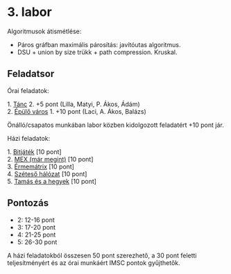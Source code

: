 # 3\. labor

Algoritmusok átismétlése:

- Páros gráfban maximális párosítás: javítóutas algoritmus.
- DSU + union by size trükk + path compression. Kruskal.

## Feladatsor

Órai feladatok:

1\. [Tánc](./ora1-tanc/) 2. +5 pont (Lilla, Matyi, P. Ákos, Ádám)  
2\. [Épülő város](./ora2-epulo/) 1. +10 pont (Laci, A. Ákos, Balázs)

Önálló/csapatos munkában labor közben kidolgozott feladatért +10 pont jár.

Házi feladatok:

1\. [Bitjáték](./hf1-bitjatek/) [10 pont]  
2\. [MEX (már megint)](./hf2-mex/) [10 pont]  
3\. [Érmemátrix](./hf3-ermematrix/) [10 pont]  
4\. [Széteső hálózat](./hf4-szeteso/) [10 pont]  
5\. [Tamás és a hegyek](./hf5-tura/) [10 pont]  

## Pontozás

- 2: 12-16 pont
- 3: 17-20 pont
- 4: 21-25 pont
- 5: 26-30 pont

A házi feladatokból összesen 50 pont szerezhető, a 30 pont feletti teljesítményért és az órai munkáért IMSC pontok gyűjthetők.
